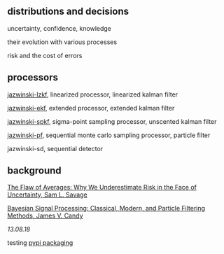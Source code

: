
## distributions and decisions

uncertainty, confidence, knowledge

their evolution with various processes

risk and the cost of errors

## processors  

[jazwinski-lzkf](jazwinski-lzkf.py), linearized processor, linearized kalman filter

[jazwinski-ekf](jazwinski-ekf.py), extended processor, extended kalman filter

[jazwinski-spkf](jazwinski-spkf.py), sigma-point sampling processor, unscented kalman filter

[jazwinski-pf](jazwinski-pf.py), sequential monte carlo sampling processor, particle filter

jazwinski-sd, sequential detector

## background

[The Flaw of Averages: Why We Underestimate Risk in the Face of Uncertainty, Sam L. Savage](http://a.co/cDDBO9p)

[Bayesian Signal Processing: Classical, Modern, and Particle Filtering Methods, James V. Candy](http://a.co/gp4upXd)

*13.08.18*

testing [pypi packaging](https://test.pypi.org/project/statespace/) 

